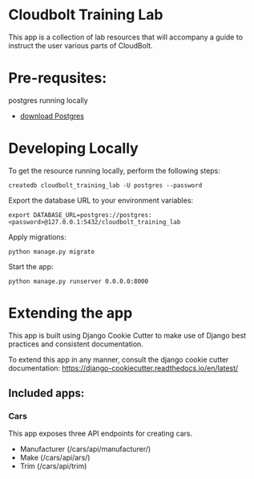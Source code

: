 # Cloudbolt Training Lab
This app is a collection of lab resources that will accompany a guide to instruct the user various parts of CloudBolt. 




# Pre-requsites:

postgres running locally 
- [download Postgres](https://www.postgresql.org/download/)

# Developing Locally
To get the resource running locally, perform the following steps:

    createdb cloudbolt_training_lab -U postgres --password 

Export the database URL to your environment variables:

    export DATABASE_URL=postgres://postgres:<password>@127.0.0.1:5432/cloudbolt_training_lab

Apply migrations:

    python manage.py migrate

Start the app:

    python manage.py runserver 0.0.0.0:8000


# Extending the app
This app is built using Django Cookie Cutter to make use of Django best practices and consistent documentation. 

To extend this app in any manner, consult the django cookie cutter documentation: https://django-cookiecutter.readthedocs.io/en/latest/

## Included apps:

### Cars
This app exposes three API endpoints for creating cars. 
- Manufacturer (/cars/api/manufacturer/)
- Make (/cars/api/ars/)
- Trim (/cars/api/trim)
